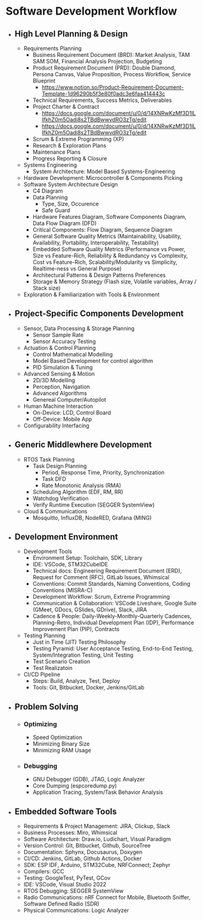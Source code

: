 # Software Development Workflow

- ## High Level Planning & Design
    - Requirements Planning
        - Business Requirement Document (BRD): Market Analysis, TAM SAM SOM, Financial Analysis Projection, Budgeting
        - Product Requirement Document (PRD): Double Diamond, Persona Canvas, Value Proposition, Process Workflow, Service Blueprint
            - https://www.notion.so/Product-Requirement-Document-Template-1d96290b5f3e80f0adc3e6faa414443c
        - Technical Requirements, Success Metrics, Deliverables
        - Project Charter & Contract
            - https://docs.google.com/document/u/0/d/14XNRwKzMf3D1lLIfkhZ0m5Oadi8s2TBdBwwvdRO3zTg/edit
            - https://docs.google.com/document/u/0/d/14XNRwKzMf3D1lLIfkhZ0m5Oadi8s2TBdBwwvdRO3zTg/edit
        - Scrum & Extreme Programming (XP)
        - Research & Exploration Plans
        - Maintenance Plans
        - Progress Reporting & Closure
    - Systems Engineering
        - System Architecture: Model Based Systems-Engineering
    - Hardware Development: Microcontroller & Components Picking
    - Software System Architecture Design
        - C4 Diagram
        - Data Planning
            - Type, Size, Occurence
            - Safe Guard
        - Hardware Features Diagram, Software Components Diagram, Data Flow Diagram (DFD)
        - Critical Components: Flow Diagram, Sequence Diagram
        - General Software Quality Metrics (Maintainability, Usability, Availability, Portability, Interoperability, Testability)
        - Embedded Software Quality Metrics (Performance vs Power, Size vs Feature-Rich, Reliability & Redundancy vs Complexity, Cost vs Feature-Rich, Scalability/Modularity vs Simplicity, Realtime-ness vs General Purpose)
        - Architectural Patterns & Design Patterns Preferences
        - Storage & Memory Strategy (Flash size, Volatile variables, Array / Stack size)
    - Exploration & Familiarization with Tools & Environment

- ## Project-Specific Components Development
    - Sensor, Data Processing & Storage Planning
        - Sensor Sample Rate
        - Sensor Accuracy Testing
    - Actuation & Control Planning
        - Control Mathematical Modelling
        - Model Based Development for control algorithm
        - PID Simulation & Tuning
    - Advanced Sensing & Motion
        - 2D/3D Modelling
        - Perception, Navigation
        - Advanced Algorithms
        - Genereal Computer/Autopilot
    - Human Machine Interaction
        - On-Device: LCD, Control Board
        - Off-Device: Mobile App
    - Configurability Interfacing

- ## Generic Middlewhere Development
    - RTOS Task Planning
        - Task Design Planning
            - Period, Response Time, Priority, Synchronization
            - Task DFD
            - Rate Monotonic Analysis (RMA)
        - Scheduling Algorithm (EDF, RM, RR)
        - Watchdog Verification
        - Verify Runtime Execution (SEGGER SystemView)
    - Cloud & Communications
        - Mosquitto, InfluxDB, NodeRED, Grafana (MING)

- ## Development Environment
    - Development Tools
        - Environment Setup: Toolchain, SDK, Library
        - IDE: VSCode, STM32CubeIDE
        - Technical docs: Engineering Requirement Document (ERD), Request for Comment (RFC), GitLab Issues, Whimsical
        - Conventions: Commit Standards, Naming Conventions, Coding Conventions (MISRA-C)
        - Development Workflow: Scrum, Extreme Programming
        - Communication & Collaboration: VSCode Liveshare, Google Suite (GMeet, GDocs, GSlides, GDrive), Slack, JIRA
        - Cadence & People: Daily-Weekly-Monthly-Quarterly Cadences, Planning-Retro, Individual Development Plan (IDP), Performance Improvement Plan (PIP), Contracts
    - Testing Planning
        - Just in Time (JIT) Testing Philosophy
        - Testing Pyramid: User Acceptance Testing, End-to-End Testing, System/Integration Testing, Unit Testing
        - Test Scenario Creation
        - Test Realizatoin
    - CI/CD Pipeline
        - Steps: Build, Analyze, Test, Deploy
        - Tools: Git, Bitbucket, Docker, Jenkins/GitLab

- ## Problem Solving
    - ### Optimizing
        - Speed Optimization
        - Minimizing Binary Size
        - Minimizing RAM Usage

    - ### Debugging
        - GNU Debugger (GDB), JTAG, Logic Analyzer
        - Core Dumping (espcoredump.py)
        - Application Tracing, System/Task Behavior Analysis

- ## Embedded Software Tools
    - Requirements & Project Management: JIRA, Clickup, Slack
    - Business Processes: Miro, Whimsical
    - Software Architecture: Draw.io, Ludichart, Visual Paradigm
    - Version Control: Git, Bitbucket, Github, SourceTree
    - Documentation: Sphynx, Docusaurus, Doxygen
    - CI/CD: Jenkins, GitLab, Github Actions, Docker
    - SDK: ESP IDF, Arduino, STM32Cube, NRFConnect; Zephyr
    - Compilers: GCC
    - Testing: GoogleTest, PyTest, GCov
    - IDE: VSCode, Visual Studio 2022
    - RTOS Debugging: SEGGER SystemView
    - Radio Communications: nRF Connect for Mobile, Bluetooth Sniffer, Software Defined Radio (SDR)
    - Physical Communications: Logic Analyzer